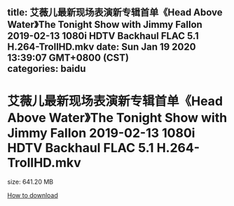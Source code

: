 
title: 艾薇儿最新现场表演新专辑首单《Head Above Water》The Tonight Show with Jimmy Fallon 2019-02-13 1080i HDTV Backhaul FLAC 5.1 H.264-TrollHD.mkv
date: Sun Jan 19 2020 13:39:07 GMT+0800 (CST)    
categories: baidu
---

# 艾薇儿最新现场表演新专辑首单《Head Above Water》The Tonight Show with Jimmy Fallon 2019-02-13 1080i HDTV Backhaul FLAC 5.1 H.264-TrollHD.mkv
size: 641.20 MB
 
 

[How to download](https://bpcam.bemobtrk.com/go/2ceec3aa-1ca2-46d6-b9ff-aaa5c184517c?jno=1730)